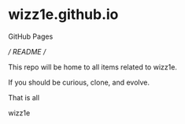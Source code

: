 # wizz1e.github.io
GitHub Pages

*/ README /*

This repo will be home to all items related to wizz1e.

If you should be curious, clone, and evolve.

That is all

wizz1e